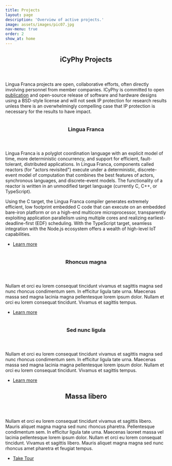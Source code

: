 ```yaml
---
title: Projects
layout: page
description: 'Overview of active projects.'
image: assets/images/pic07.jpg
nav-menu: true
order: 2
show_at: home
---
```


<!-- Main -->
<div id="main">

<!-- One -->
<section id="one">
	<div class="inner">
		<header class="major">
			<h2>iCyPhy Projects</h2>
		</header>
				<p>Lingua Franca projects are open, collaborative efforts, often directly involving personnel	 from member companies. ICyPhy is committed to open <a href="publications.html">publication</a> and open-source release of software and hardware designs using a BSD-style license and will not seek IP protection for research results unless there is an overwhelmingly compelling case that IP protection is necessary for the results to have impact.</p>
	</div>
</section>

<!-- Two -->
<section id="two" class="spotlights">
	<section>
		<a href="generic.html" class="image">
			<img src="{% link assets/images/projects/LinguaFranca.png %}" alt="" data-position="center center" />
		</a>
		<div class="content">
			<div class="inner">
				<header class="major">
					<h3>Lingua Franca</h3>
				</header>
		<p>Lingua Franca is a polyglot coordination language with an explicit model of time, more deterministic concurrency, and support for efficient, fault-tolerant, distributed applications. In Lingua Franca, components called reactors (for "actors revisited") execute under a deterministic, discrete-event model of computation that combines the best features of actors, synchronous languages, and discrete-event models. The functionality of a reactor is written in an unmodified target language (currently C, C++, or TypeScript).</p>
		<p>Using the C target, the Lingua Franca compiler generates extremely efficient, low footprint embedded C code that can execute on an embedded bare-iron platform or on a high-end multicore microprocessor, transparently exploiting application parallelism using multiple cores and realizing earliest-deadline-first (EDF) scheduling. With the TypeScript target, seamless integration with the Node.js ecosystem offers a wealth of high-level IoT capabilities.</p>
				<ul class="actions">
					<li><a href="https://github.com/icyphy/lingua-franca/wiki" class="button">Learn more</a></li>
				</ul>
			</div>
		</div>
	</section>
	<section>
		<a href="generic.html" class="image">
			<img src="{% link assets/images/pic09.jpg %}" alt="" data-position="top center" />
		</a>
		<div class="content">
			<div class="inner">
				<header class="major">
					<h3>Rhoncus magna</h3>
				</header>
				<p>Nullam et orci eu lorem consequat tincidunt vivamus et sagittis magna sed nunc rhoncus condimentum sem. In efficitur ligula tate urna. Maecenas massa sed magna lacinia magna pellentesque lorem ipsum dolor. Nullam et orci eu lorem consequat tincidunt. Vivamus et sagittis tempus.</p>
				<ul class="actions">
					<li><a href="generic.html" class="button">Learn more</a></li>
				</ul>
			</div>
		</div>
	</section>
	<section>
		<a href="generic.html" class="image">
			<img src="{% link assets/images/pic10.jpg %}" alt="" data-position="25% 25%" />
		</a>
		<div class="content">
			<div class="inner">
				<header class="major">
					<h3>Sed nunc ligula</h3>
				</header>
				<p>Nullam et orci eu lorem consequat tincidunt vivamus et sagittis magna sed nunc rhoncus condimentum sem. In efficitur ligula tate urna. Maecenas massa sed magna lacinia magna pellentesque lorem ipsum dolor. Nullam et orci eu lorem consequat tincidunt. Vivamus et sagittis tempus.</p>
				<ul class="actions">
					<li><a href="generic.html" class="button">Learn more</a></li>
				</ul>
			</div>
		</div>
	</section>
</section>

<!-- Three -->
<section id="three">
	<div class="inner">
		<header class="major">
			<h2>Massa libero</h2>
		</header>
		<p>Nullam et orci eu lorem consequat tincidunt vivamus et sagittis libero. Mauris aliquet magna magna sed nunc rhoncus pharetra. Pellentesque condimentum sem. In efficitur ligula tate urna. Maecenas laoreet massa vel lacinia pellentesque lorem ipsum dolor. Nullam et orci eu lorem consequat tincidunt. Vivamus et sagittis libero. Mauris aliquet magna magna sed nunc rhoncus amet pharetra et feugiat tempus.</p>
		<ul class="actions">
			<li><a href="generic.html" class="button next">Take Tour</a></li>
		</ul>
	</div>
</section>

</div>
